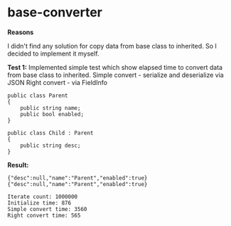 # base-converter

**Reasons**

I didn't find any solution for copy data from base class to inherited. So I decided to implement it myself.

**Test 1:**
Implemented simple test which show elapsed time to convert data from base class to inherited.
Simple convert - serialize and deserialize via JSON
Right convert - via FieldInfo
```
public class Parent
{
    public string name;
    public bool enabled;
}

public class Child : Parent
{
    public string desc;
}
```

**Result:**
```
{"desc":null,"name":"Parent","enabled":true}
{"desc":null,"name":"Parent","enabled":true}

Iterate count: 1000000
Initialize time: 876
Simple convert time: 3560
Right convert time: 565
```

